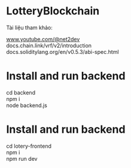 # LotteryBlockchain

Tài liệu tham khảo:

www.youtube.com/@net2dev </br>
docs.chain.link/vrf/v2/introduction</br>
docs.soliditylang.org/en/v0.5.3/abi-spec.html</br>

# Install and run backend

cd backend </br>
npm i </br>
node backend.js </br>

# Install and run backend

cd lotery-frontend</br>
npm i</br>
npm run dev</br>
